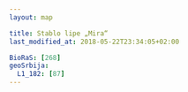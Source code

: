 ```yaml
---
layout: map

title: Stablo lipe „Mira“
last_modified_at: 2018-05-22T23:34:05+02:00

BioRaS: [268]
geoSrbija:
  L1_182: [87]
---
```

